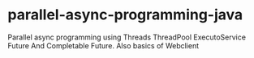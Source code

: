 # parallel-async-programming-java
Parallel async programming using Threads ThreadPool ExecutoService Future And Completable Future. Also basics of Webclient
